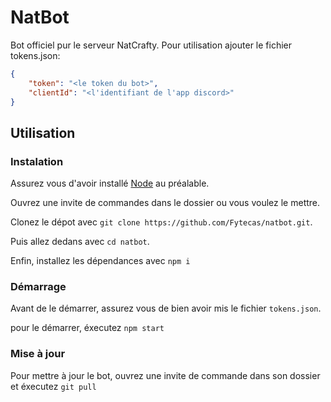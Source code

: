 # NatBot

Bot officiel pur le serveur NatCrafty.
Pour utilisation ajouter le fichier tokens.json:
```json
{
	"token": "<le token du bot>",
	"clientId": "<l'identifiant de l'app discord>"
}
``` 

## Utilisation

### Instalation
Assurez vous d'avoir installé [Node](https://nodejs.org/en) au préalable.

Ouvrez une invite de commandes dans le dossier ou vous voulez le mettre.

Clonez le dépot avec `git clone https://github.com/Fytecas/natbot.git`.

Puis allez dedans avec `cd natbot`.

Enfin, installez les dépendances avec `npm i`

### Démarrage

Avant de le démarrer, assurez vous de bien avoir mis le fichier `tokens.json`.

pour le démarrer, éxecutez `npm start`

### Mise à jour

Pour mettre à jour le bot, ouvrez une invite de commande dans son dossier et éxecutez `git pull`